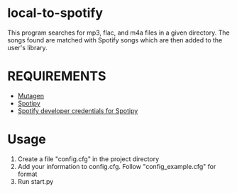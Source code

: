 # local-to-spotify

This program searches for mp3, flac, and m4a files in a given directory. The songs found are matched with Spotify songs which are then added to the user's library.

REQUIREMENTS
============

- [Mutagen](https://mutagen.readthedocs.io/en/latest/)
- [Spotipy](https://spotipy.readthedocs.io/en/latest/)
- [Spotify developer credentials for Spotipy](https://developer.spotify.com/dashboard)

Usage
=====

1. Create a file "config.cfg" in the project directory
2. Add your information to config.cfg. Follow "config_example.cfg" for format
3. Run start.py

